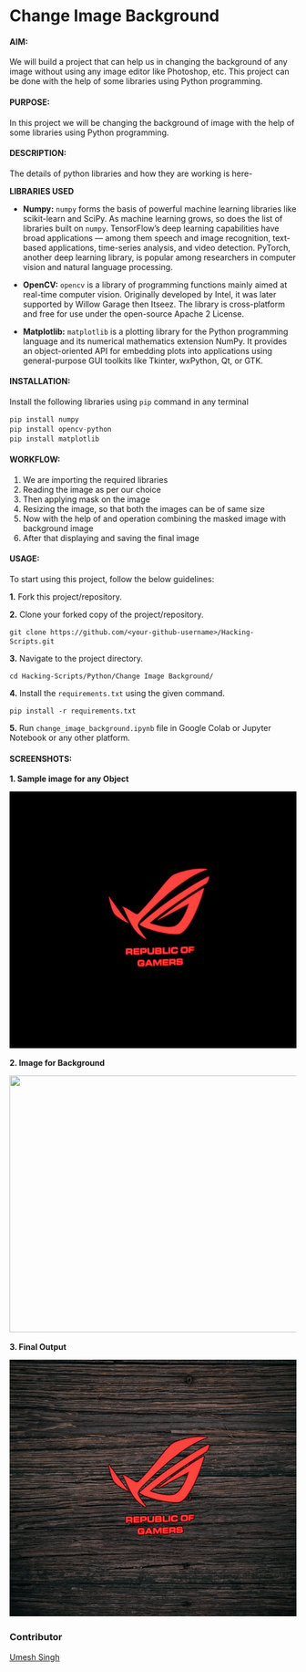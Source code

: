 # Change Image Background

#### AIM:  
We will build a project that can help us in changing the background of any image without using any image editor like Photoshop, etc. This project can be done with the help of some libraries using Python programming.


#### PURPOSE: 

In this project we will be changing the background of image with the help of some libraries using Python programming.

#### DESCRIPTION:
The details of python libraries and how they are working is here- 

**LIBRARIES USED**
- **Numpy:** `numpy` forms the basis of powerful machine learning libraries like scikit-learn and SciPy. As machine learning grows, so does the list of libraries built on `numpy`. TensorFlow’s deep learning capabilities have broad applications — among them speech and image recognition, text-based applications, time-series analysis, and video detection. PyTorch, another deep learning library, is popular among researchers in computer vision and natural language processing.

- **OpenCV:** `opencv` is a library of programming functions mainly aimed at real-time computer vision. Originally developed by Intel, it was later supported by Willow Garage then Itseez. The library is cross-platform and free for use under the open-source Apache 2 License.

- **Matplotlib:** `matplotlib` is a plotting library for the Python programming language and its numerical mathematics extension NumPy. It provides an object-oriented API for embedding plots into applications using general-purpose GUI toolkits like Tkinter, wxPython, Qt, or GTK.

#### INSTALLATION:
Install the following libraries using `pip` command in any terminal

```python
pip install numpy
pip install opencv-python
pip install matplotlib
```

#### WORKFLOW:

1. We are importing the required libraries 
2. Reading the image as per our choice
3. Then applying mask on the image
4. Resizing the image, so that both the images can be of same size
5. Now with the help of and operation combining the masked image with background image
6. After that displaying and saving the final image

#### USAGE:

To start using this project, follow the below guidelines: 

**1.**  Fork this project/repository.

**2.**  Clone your forked copy of the project/repository.

```
git clone https://github.com/<your-github-username>/Hacking-Scripts.git
```

**3.** Navigate to the project directory.

```
cd Hacking-Scripts/Python/Change Image Background/
```

**4.** Install the `requirements.txt` using the given command.

```
pip install -r requirements.txt
```

**5.** Run `change_image_background.ipynb` file in Google Colab or Jupyter Notebook or any other platform.

#### SCREENSHOTS:

**1. Sample image for any Object**
<div align="center">

<img width="700" height="450" src="../Change%20Image%20Background/Images/Asus%20rog%20logo.jpg">
</div>

**2. Image for Background**
<div align="center">

<img width="700" height="450" src="../Change%20Image%20Background/Images/black wood Background.jpg">
</div>

**3. Final Output**
<div align="center">

<img width="700" height="450" src="../Change%20Image%20Background/Images/Final_image.png">
</div>


### Contributor
<a href="https://github.com/Umesh-01">Umesh Singh</a>
